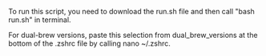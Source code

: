 To run this script, you need to download the run.sh file and then call "bash run.sh" in terminal.

For dual-brew versions, paste this selection from dual_brew_versions at the bottom of the .zshrc file by calling nano ~/.zshrc.